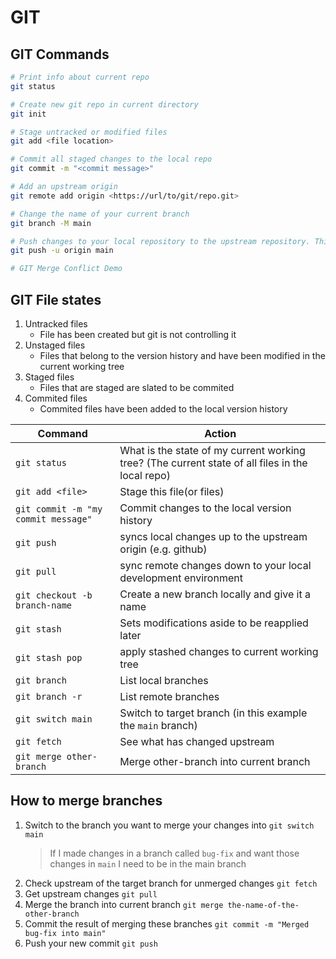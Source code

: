 # GIT

## GIT Commands

```bash
# Print info about current repo
git status

# Create new git repo in current directory
git init

# Stage untracked or modified files
git add <file location>

# Commit all staged changes to the local repo
git commit -m "<commit message>"

# Add an upstream origin
git remote add origin <https://url/to/git/repo.git>

# Change the name of your current branch
git branch -M main

# Push changes to your local repository to the upstream repository. This command is also specifying the upstream branch name
git push -u origin main

# GIT Merge Conflict Demo
```

## GIT File states
1. Untracked files
   - File has been created but git is not controlling it
2. Unstaged files
   - Files that belong to the version history and have been modified in the current working tree
3. Staged files
   - Files that are staged are slated to be commited
4. Commited files
   - Commited files have been added to the local version history

| Command                             | Action                                                                                           |
| ----------------------------------- | ------------------------------------------------------------------------------------------------ |
| `git status`                        | What is the state of my current working tree? (The current state of all files in the local repo) |
| `git add <file>`                    | Stage this file(or files)                                                                        |
| `git commit -m "my commit message"` | Commit changes to the local version history                                                      |
| `git push`                          | syncs local changes up to the upstream origin (e.g. github)                                      |
| `git pull`                          | sync remote changes down to your local development environment                                   |
| `git checkout -b branch-name`       | Create a new branch locally and give it a name                                                   |
| `git stash`                         | Sets modifications aside to be reapplied later                                                   |
| `git stash pop`                     | apply stashed changes to current working tree                                                    |
| `git branch`                        | List local branches                                                                              |
| `git branch -r`                     | List remote branches                                                                             |
| `git switch main`                   | Switch to target branch (in this example the `main` branch)                                      |
| `git fetch`                         | See what has changed upstream                                                                    |
| `git merge other-branch`            | Merge other-branch into current branch                                                           |

## How to merge branches
1. Switch to the branch you want to merge your changes into `git switch main`
   > If I made changes in a branch called `bug-fix` and want those changes in `main` I need to be in the main branch
2. Check upstream of the target branch for unmerged changes `git fetch`
3. Get upstream changes `git pull`
4. Merge the branch into current branch `git merge the-name-of-the-other-branch`
5. Commit the result of merging these branches `git commit -m "Merged bug-fix into main"`
6. Push your new commit `git push`